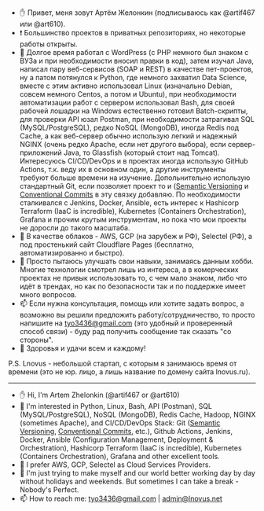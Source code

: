- ✋ Привет, меня зовут Артём Желонкин (подписываюсь как @artif467 или @art610).
- ❗ Большинство проектов в приватных репозиториях, но некоторые работы открыты.
- 👀 Долгое время работал с WordPress (с PHP немного был знаком с ВУЗа и при необходимости вносил правки в код), затем изучал Java, написал пару веб-сервисов (SOAP и REST) в качестве пет-проектов, ну а патом потянулся к Python, где немного захватил Data Science, вместе с этим активно использовал Linux (изначально Debian, совсем немного Centos, а потом и Ubuntu), при необходимости автоматизации работ с сервером использовал Bash, для своей рабочей лошадки на Windows естественно готовил Batch-скрипты, для проверки API юзал Postman, при необходимости затрагивал SQL (MySQL/PostgreSQL), редко NoSQL (MongoDB), иногда Redis под Cache, а как веб-сервер обычно использую легкий и надежный NGINX (очень редко Apache, если нет другого выбора), если сервер-приложений Java, то Glassfish (который стоит над Tomcat). Интересуюсь CI/CD/DevOps и в проектах иногда использую GitHub Actions, т.к. веду их в основном один, а другие инструменты требуют больше времени на изучение. Допольнительно использую стандартный Git, если позволяет проект то и ([Semantic Versioning](https://semver.org/) и [Conventional Commits](https://www.conventionalcommits.org/en/v1.0.0/) в эту связку добавляю. По необходимости сталкивался с Jenkins, Docker, Ansible, есть интерес к Hashicorp Terraform (IaaC is incredible), Kubernetes (Containers Orchestration), Grafana и прочим крутым инструментам, но пока что мои проекты не доросли до такого масштаба. 
- 🌱 В качестве облаков - AWS, GCP (на зарубеж и РФ), Selectel (РФ), а под простенький сайт Cloudflare Pages (бесплатно, автоматизированно и быстро).
- 💞️ Просто пытаюсь улучшать свои навыки, занимаясь данным хобби. Многие технологии смотрел лишь из интереса, а в комерческих проектах не привык использовать то, с чем мало знаком, либо что идёт в трендах, но как по безопасности так и по поддержке имеет много вопросов.
- 📫 Если нужна консультация, помощь или хотите задать вопрос, а возможно вы решили предложить работу/сотрудничество, то просто напишите на tyo3436@gmail.com (это удобный и проверенный способ связи) - буду рад получить сообщение так сказать "со стороны". 
- 💪 Здоровья и удачи всем и каждому!

P.S. Lnovus - небольшой стартап, с которым я занимаюсь время от времени (это не юр. лицо, а лишь название по домену сайта lnovus.ru).

---

- ✋ Hi, I'm Artem Zhelonkin (@artif467 or @art610)
- 👀 I'm interested in Python, Linux, Bash, API (Postman), SQL (MySQL/PostgreSQL), NoSQL (MongoDB), Redis Cache, Hadoop, NGINX (sometimes Apache), and CI/CD/DevOps Stack: Git ([Semantic Versioning](https://semver.org/), [Conventional Commits](https://www.conventionalcommits.org/en/v1.0.0/), etc.), Github Actions, Jenkins, Docker, Ansible (Configuration Management, Deployment & Orchestration), Hashicorp Terraform (IaaC is incredible), Kubernetes (Containers Orchestration), Grafana and other excellent tools. 
- 🌱 I prefer AWS, GCP, Selectel as Cloud Services Providers.
- 💞️ I'm just trying to make myself and our world better working day by day without holidays and weekends. But sometimes I can take a break - Nobody's Perfect.
- 📫 How to reach me: tyo3436@gmail.com | admin@lnovus.net
